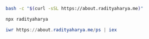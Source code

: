 ```bash
bash -c "$(curl -sSL https://about.radityaharya.me)"
```

```bash
npx radityaharya
```

```powershell
iwr https://about.radityaharya.me/ps | iex
```